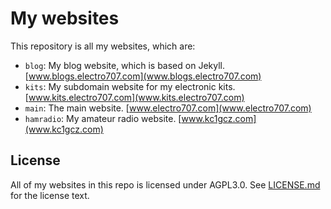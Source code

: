 # My websites

This repository is all my websites, which are:

- `blog`: My blog website, which is based on Jekyll. [www.blogs.electro707.com](www.blogs.electro707.com)
- `kits`: My subdomain website for my electronic kits. [www.kits.electro707.com](www.kits.electro707.com)
- `main`: The main website. [www.electro707.com](www.electro707.com)
- `hamradio`: My amateur radio website. [www.kc1gcz.com](www.kc1gcz.com)


## License
All of my websites in this repo is licensed under AGPL3.0. See [LICENSE.md](LICENSE.md) for the license text.